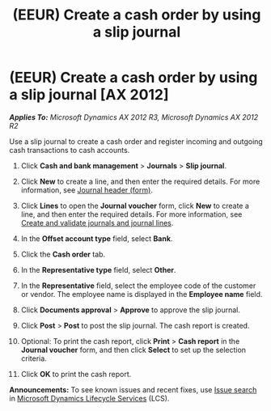 ﻿---
title: (EEUR) Create a cash order by using a slip journal
TOCTitle: (EEUR) Create a cash order by using a slip journal
ms:assetid: 39bbd418-fbb5-4526-93ca-92cc900e6f0d
ms:mtpsurl: https://technet.microsoft.com/en-us/library/JJ677504(v=AX.60)
ms:contentKeyID: 49384807
ms.date: 04/18/2014
mtps_version: v=AX.60
f1_keywords:
- cash order
- create slip journal
- slip journal
- voucher slip journal
---

# (EEUR) Create a cash order by using a slip journal [AX 2012]


_**Applies To:** Microsoft Dynamics AX 2012 R3, Microsoft Dynamics AX 2012 R2_

Use a slip journal to create a cash order and register incoming and outgoing cash transactions to cash accounts.

1.  Click **Cash and bank management** \> **Journals** \> **Slip journal**.

2.  Click **New** to create a line, and then enter the required details. For more information, see [Journal header (form)](https://technet.microsoft.com/en-us/library/aa557917\(v=ax.60\)).

3.  Click **Lines** to open the **Journal voucher** form, click **New** to create a line, and then enter the required details. For more information, see [Create and validate journals and journal lines](create-and-validate-journals-and-journal-lines.md).

4.  In the **Offset account type** field, select **Bank**.

5.  Click the **Cash order** tab.

6.  In the **Representative type** field, select **Other**.

7.  In the **Representative** field, select the employee code of the customer or vendor. The employee name is displayed in the **Employee name** field.

8.  Click **Documents approval** \> **Approve** to approve the slip journal.

9.  Click **Post** \> **Post** to post the slip journal. The cash report is created.

10. Optional: To print the cash report, click **Print** \> **Cash report** in the **Journal voucher** form, and then click **Select** to set up the selection criteria.

11. Click **OK** to print the cash report.

  
**Announcements:** To see known issues and recent fixes, use [Issue search](http://go.microsoft.com/fwlink/?linkid=389258) in [Microsoft Dynamics Lifecycle Services](http://go.microsoft.com/fwlink/?linkid=306505) (LCS).

